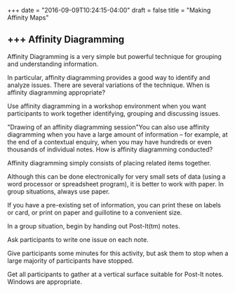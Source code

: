 +++
date = "2016-09-09T10:24:15-04:00"
draft = false
title = "Making Affinity Maps"

+++
Affinity Diagramming 
-------

Affinity Diagramming is a very simple but powerful technique for grouping and understanding information.

In particular, affinity diagramming provides a good way to identify and analyze issues. There are several variations of the technique.
When is affinity diagramming appropriate?

Use affinity diagramming in a workshop environment when you want participants to work together identifying, grouping and discussing issues.

"Drawing of an affinity diagramming session"You can also use affinity diagramming when you have a large amount of information – for example, at the end of a contextual enquiry, when you may have hundreds or even thousands of individual notes.
How is affinity diagramming conducted?

Affinity diagramming simply consists of placing related items together.

Although this can be done electronically for very small sets of data (using a word processor or spreadsheet program), it is better to work with paper. In group situations, always use paper.

If you have a pre-existing set of information, you can print these on labels or card, or print on paper and guillotine to a convenient size.

In a group situation, begin by handing out Post-It(tm) notes.

Ask participants to write one issue on each note.

Give participants some minutes for this activity, but ask them to stop when a large majority of participants have stopped.

Get all participants to gather at a vertical surface suitable for Post-It notes. Windows are appropriate.

